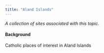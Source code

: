 ```yaml
---
title: "Aland Islands"
---
```



*A collection of sites associated with this topic.*

#### Background

Catholic places of interest in Aland Islands



